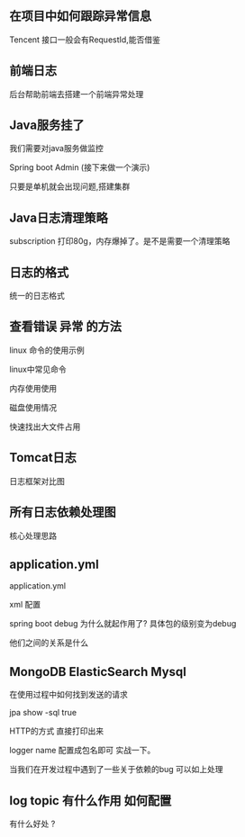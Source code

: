 ## 在项目中如何跟踪异常信息

Tencent 接口一般会有RequestId,能否借鉴


## 前端日志

后台帮助前端去搭建一个前端异常处理


## Java服务挂了

我们需要对java服务做监控

Spring boot Admin  (接下来做一个演示)

只要是单机就会出现问题,搭建集群

## Java日志清理策略

subscription 打印80g，内存爆掉了。是不是需要一个清理策略


## 日志的格式

统一的日志格式

## 查看错误 异常 的方法


linux 命令的使用示例

linux中常见命令

内存使用使用

磁盘使用情况

快速找出大文件占用


## Tomcat日志

日志框架对比图


## 所有日志依赖处理图

核心处理思路


## application.yml

application.yml

xml 配置

spring boot debug  为什么就起作用了? 具体包的级别变为debug

他们之间的关系是什么


## MongoDB  ElasticSearch Mysql

在使用过程中如何找到发送的请求

jpa show -sql true

HTTP的方式 直接打印出来

logger name 配置成包名即可 实战一下。

当我们在开发过程中遇到了一些关于依赖的bug 可以如上处理


## log topic 有什么作用 如何配置

有什么好处 ?


